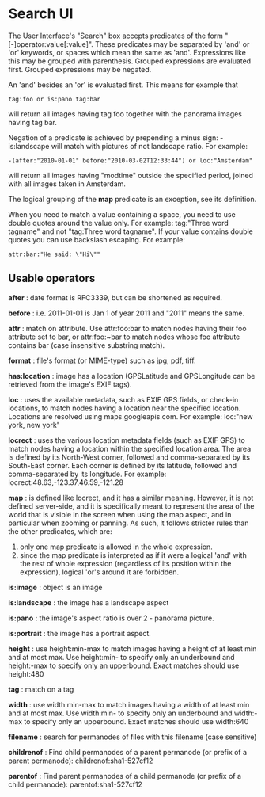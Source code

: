 # Search UI

The User Interface's "Search" box accepts predicates of the form
"[-]operator:value[:value]".  These predicates may be separated by 'and' or 'or'
keywords, or spaces which mean the same as 'and'. Expressions like this may be
grouped with parenthesis. Grouped expressions are evaluated first. Grouped
expressions may be negated.

An 'and' besides an 'or' is evaluated first. This means for example that

    tag:foo or is:pano tag:bar

will return all images having tag foo together with the panorama images having
tag bar.

Negation of a predicate is achieved by prepending a minus sign: -is:landscape
will match with pictures of not landscape ratio. For example:

    -(after:"2010-01-01" before:"2010-03-02T12:33:44") or loc:"Amsterdam"

will return all images having "modtime" outside the specified period, joined
with all images taken in Amsterdam.

The logical grouping of the **map** predicate is an exception, see its definition.

When you need to match a value containing a space, you need to use double quotes
around the value only. For example: tag:"Three word tagname" and not "tag:Three
word tagname".  If your value contains double quotes you can use backslash
escaping.  For example:

    attr:bar:"He said: \"Hi\""

## Usable operators

**after**
: date format is RFC3339, but can be shortened as required.

**before**
: i.e. 2011-01-01 is Jan 1 of year 2011 and "2011" means the same.

**attr**
: match on attribute. Use attr:foo:bar to match nodes having their foo attribute
  set to bar, or attr:foo:~bar to match nodes whose foo attribute contains bar
  (case insensitive substring match).

**format**
: file's format (or MIME-type) such as jpg, pdf, tiff.

**has:location**
: image has a location (GPSLatitude and GPSLongitude can be retrieved from the
  image's EXIF tags).

**loc**
: uses the available metadata, such as EXIF GPS fields, or check-in locations,
  to match nodes having a location near the specified location.  Locations are
  resolved using maps.googleapis.com. For example: loc:"new york, new york"

**locrect**
: uses the various location metadata fields (such as EXIF GPS) to match nodes
  having a location within the specified location area. The area is defined by
  its North-West corner, followed and comma-separated by its South-East corner.
  Each corner is defined by its latitude, followed and comma-separated by its
  longitude. For example: locrect:48.63,-123.37,46.59,-121.28

**map**
: is defined like locrect, and it has a similar meaning. However, it is not defined server-side, and it is specifically meant to represent the area of the world that is visible in the screen when using the map aspect, and in particular when zooming or panning. As such, it follows stricter rules than the other predicates, which are:
  1. only one map predicate is allowed in the whole expression.
  2. since the map predicate is interpreted as if it were a logical 'and' with the rest of whole expression (regardless of its position within the expression), logical 'or's around it are forbidden.

**is:image**
: object is an image

**is:landscape**
: the image has a landscape aspect

**is:pano**
: the image's aspect ratio is over 2 - panorama picture.

**is:portrait**
: the image has a portrait aspect.

**height**
: use height:min-max to match images having a height of at least min and at most
  max. Use height:min- to specify only an underbound and height:-max to specify
  only an upperbound.  Exact matches should use height:480

**tag**
: match on a tag

**width**
: use width:min-max to match images having a width of at least min and at most
  max. Use width:min- to specify only an underbound and width:-max to specify
  only an upperbound.  Exact matches should use width:640

**filename**
: search for permanodes of files with this filename (case sensitive)

**childrenof**
: Find child permanodes of a parent permanode (or prefix of a parent permanode):
  childrenof:sha1-527cf12

**parentof**
: Find parent permanodes of a child permanode (or prefix of a child permanode):
  parentof:sha1-527cf12
